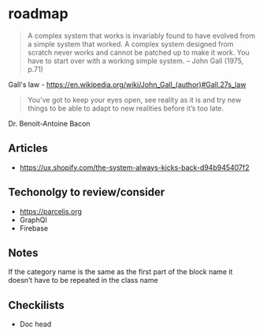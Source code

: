 # roadmap

> A complex system that works is invariably found to have evolved from a simple system that worked. A complex system designed from scratch never works and cannot be patched up to make it work. You have to start over with a working simple system. – John Gall (1975, p.71)

Gall's law - https://en.wikipedia.org/wiki/John_Gall_(author)#Gall.27s_law

> You’ve got to keep your eyes open, see reality as it is and try new things to be able to adapt to new realities before it’s too late.

Dr. Benoit-Antoine Bacon

## Articles

- https://ux.shopify.com/the-system-always-kicks-back-d94b945407f2

## Techonolgy to review/consider

- https://parceljs.org
- GraphQl
- Firebase


## Notes

If the category name is the same as the first part of the block name it doesn’t have to be repeated in the class name

## Checkilists

- Doc head
